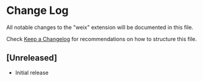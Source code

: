 # Change Log
All notable changes to the "weix" extension will be documented in this file.

Check [Keep a Changelog](http://keepachangelog.com/) for recommendations on how to structure this file.

## [Unreleased]
- Initial release